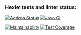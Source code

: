 ### Hexlet tests and linter status:
[![Actions Status](https://github.com/danikirillov/java-project-78/actions/workflows/hexlet-check.yml/badge.svg)](https://github.com/danikirillov/java-project-78/actions)
[![Java CI](https://github.com/danikirillov/java-project-78/actions/workflows/build-test.yml/badge.svg)](https://github.com/danikirillov/java-project-78/actions/workflows/build-test.yml)

[![Maintainability](https://api.codeclimate.com/v1/badges/0a2524f4c2f12f32710b/maintainability)](https://codeclimate.com/github/danikirillov/java-project-78/maintainability)
[![Test Coverage](https://api.codeclimate.com/v1/badges/0a2524f4c2f12f32710b/test_coverage)](https://codeclimate.com/github/danikirillov/java-project-78/test_coverage)

